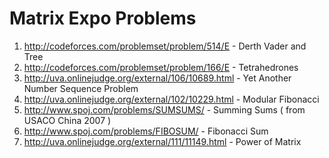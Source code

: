 # Matrix Expo Problems
1. http://codeforces.com/problemset/problem/514/E - Derth Vader and Tree
2. http://codeforces.com/problemset/problem/166/E - Tetrahedrones
3. http://uva.onlinejudge.org/external/106/10689.html - Yet Another Number Sequence Problem
4. http://uva.onlinejudge.org/external/102/10229.html - Modular Fibonacci
5. http://www.spoj.com/problems/SUMSUMS/ - Summing Sums ( from USACO China 2007 )
6. http://www.spoj.com/problems/FIBOSUM/ - Fibonacci Sum
7. http://uva.onlinejudge.org/external/111/11149.html - Power of Matrix

